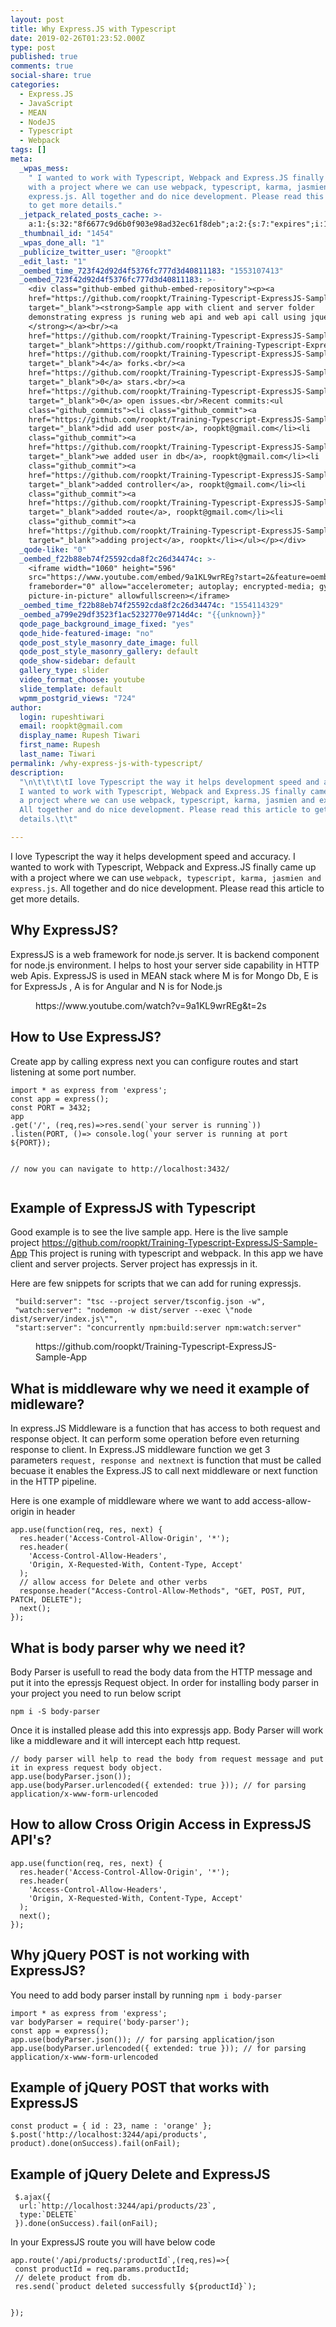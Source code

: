 ```yaml
---
layout: post
title: Why Express.JS with Typescript
date: 2019-02-26T01:23:52.000Z
type: post
published: true
comments: true
social-share: true
categories:
  - Express.JS
  - JavaScript
  - MEAN
  - NodeJS
  - Typescript
  - Webpack
tags: []
meta:
  _wpas_mess:
    " I wanted to work with Typescript, Webpack and Express.JS finally came up
    with a project where we can use webpack, typescript, karma, jasmien and
    express.js. All together and do nice development. Please read this article
    to get more details."
  _jetpack_related_posts_cache: >-
    a:1:{s:32:"8f6677c9d6b0f903e98ad32ec61f8deb";a:2:{s:7:"expires";i:1610906536;s:7:"payload";a:3:{i:0;a:1:{s:2:"id";i:775;}i:1;a:1:{s:2:"id";i:1021;}i:2;a:1:{s:2:"id";i:493;}}}}
  _thumbnail_id: "1454"
  _wpas_done_all: "1"
  _publicize_twitter_user: "@roopkt"
  _edit_last: "1"
  _oembed_time_723f42d92d4f5376fc777d3d40811183: "1553107413"
  _oembed_723f42d92d4f5376fc777d3d40811183: >-
    <div class="github-embed github-embed-repository"><p><a
    href="https://github.com/roopkt/Training-Typescript-ExpressJS-Sample-App"
    target="_blank"><strong>Sample app with client and server folder
    demonstrating express js runing web api and web api call using jquery ajax
    </strong></a><br/><a
    href="https://github.com/roopkt/Training-Typescript-ExpressJS-Sample-App"
    target="_blank">https://github.com/roopkt/Training-Typescript-ExpressJS-Sample-App</a><br/><a
    href="https://github.com/roopkt/Training-Typescript-ExpressJS-Sample-App/network"
    target="_blank">4</a> forks.<br/><a
    href="https://github.com/roopkt/Training-Typescript-ExpressJS-Sample-App/stargazers"
    target="_blank">0</a> stars.<br/><a
    href="https://github.com/roopkt/Training-Typescript-ExpressJS-Sample-App/issues"
    target="_blank">0</a> open issues.<br/>Recent commits:<ul
    class="github_commits"><li class="github_commit"><a
    href="https://github.com/roopkt/Training-Typescript-ExpressJS-Sample-App/commit/a821fb78835845aacfdd25e392428fbf8416b096"
    target="_blank">did add user post</a>, roopkt@gmail.com</li><li
    class="github_commit"><a
    href="https://github.com/roopkt/Training-Typescript-ExpressJS-Sample-App/commit/fcfd60c0a45e1b8c099d53a00d310f28bb28ce51"
    target="_blank">we added user in db</a>, roopkt@gmail.com</li><li
    class="github_commit"><a
    href="https://github.com/roopkt/Training-Typescript-ExpressJS-Sample-App/commit/2a1be851d8fabc8165c53bd9fad90640f9a3ec00"
    target="_blank">added controller</a>, roopkt@gmail.com</li><li
    class="github_commit"><a
    href="https://github.com/roopkt/Training-Typescript-ExpressJS-Sample-App/commit/cd46b566a0d85a2f9c39d008467641258b9ff880"
    target="_blank">added route</a>, roopkt@gmail.com</li><li
    class="github_commit"><a
    href="https://github.com/roopkt/Training-Typescript-ExpressJS-Sample-App/commit/240b2f3417f86f2901e7fadf843f1c3feb068e34"
    target="_blank">adding project</a>, roopkt</li></ul></p></div>
  _qode-like: "0"
  _oembed_f22b88eb74f25592cda8f2c26d34474c: >-
    <iframe width="1060" height="596"
    src="https://www.youtube.com/embed/9a1KL9wrREg?start=2&feature=oembed"
    frameborder="0" allow="accelerometer; autoplay; encrypted-media; gyroscope;
    picture-in-picture" allowfullscreen></iframe>
  _oembed_time_f22b88eb74f25592cda8f2c26d34474c: "1554114329"
  _oembed_a799e29df3523f1ac5232770e9714d4c: "{{unknown}}"
  qode_page_background_image_fixed: "yes"
  qode_hide-featured-image: "no"
  qode_post_style_masonry_date_image: full
  qode_post_style_masonry_gallery: default
  qode_show-sidebar: default
  gallery_type: slider
  video_format_choose: youtube
  slide_template: default
  wpmm_postgrid_views: "724"
author:
  login: rupeshtiwari
  email: roopkt@gmail.com
  display_name: Rupesh Tiwari
  first_name: Rupesh
  last_name: Tiwari
permalink: /why-express-js-with-typescript/
description:
  "\n\t\t\t\tI love Typescript the way it helps development speed and accuracy.
  I wanted to work with Typescript, Webpack and Express.JS finally came up with
  a project where we can use webpack, typescript, karma, jasmien and express.js.
  All together and do nice development. Please read this article to get more
  details.\t\t"

---
```


<p><!-- wp:paragraph --></p>
<p>I love Typescript the way it helps development speed and accuracy. I wanted to work with Typescript, Webpack and Express.JS finally came up with a project where we can use <code>webpack, typescript, karma, jasmien and express.js</code>. All together and do nice development. Please read this article to get more details.</p>
<p><!-- /wp:paragraph --></p>
<p><!-- wp:heading --></p>
<h2>Why ExpressJS?</h2>
<p><!-- /wp:heading --></p>
<p><!-- wp:paragraph --></p>
<p>ExpressJS is a web framework for node.js server. It is backend component for node.js environment. I helps to host your server side capability in HTTP web Apis. ExpressJS is used in MEAN stack where M is for Mongo Db, E is for ExpressJs , A is for Angular and N is for Node.js</p>
<p><!-- /wp:paragraph --></p>
<p><!-- wp:core-embed/youtube {"url":"https://www.youtube.com/watch?v=9a1KL9wrREg\u0026t=2s","type":"video","providerNameSlug":"youtube","className":"wp-embed-aspect-16-9 wp-has-aspect-ratio"} --></p>
<figure class="wp-block-embed-youtube wp-block-embed is-type-video is-provider-youtube wp-embed-aspect-16-9 wp-has-aspect-ratio">
<div class="wp-block-embed__wrapper">
https://www.youtube.com/watch?v=9a1KL9wrREg&amp;t=2s
</div>
</figure>
<p><!-- /wp:core-embed/youtube --></p>
<p><!-- wp:heading --></p>
<h2><a href="https://gist.github.com/roopkt/337d5c701d9c86716057c3ff336e8fb3#how-to-use-expressjs"></a>How to Use ExpressJS?</h2>
<p><!-- /wp:heading --></p>
<p><!-- wp:paragraph --></p>
<p>Create app by calling express next you can configure routes and start listening at some port number.</p>
<p><!-- /wp:paragraph --></p>
<p><!-- wp:code --></p>
<pre class="wp-block-code"><code>import * as express from 'express';
const app = express();
const PORT = 3432;
app
.get('/', (req,res)=>res.send(`your server is running`))
.listen(PORT, ()=> console.log(`your server is running at port ${PORT});

// now you can navigate to http://localhost:3432/ </code></pre>

<p><!-- /wp:code --></p>
<p><!-- wp:heading --></p>
<h2><a href="https://gist.github.com/roopkt/337d5c701d9c86716057c3ff336e8fb3#example-of-expressjs-with-typescript"></a>Example of ExpressJS with Typescript</h2>
<p><!-- /wp:heading --></p>
<p><!-- wp:paragraph --></p>
<p>Good example is to see the live sample app. Here is the live sample project&nbsp;<a href="https://github.com/roopkt/Training-Typescript-ExpressJS-Sample-App">https://github.com/roopkt/Training-Typescript-ExpressJS-Sample-App</a>&nbsp;This project is runing with typescript and webpack. In this app we have client and server projects. Server project has expressjs in it.</p>
<p><!-- /wp:paragraph --></p>
<p><!-- wp:paragraph --></p>
<p><!-- /wp:paragraph --></p>
<p><!-- wp:paragraph --></p>
<p>Here are few snippets for scripts that we can add for runing expressjs.</p>
<p><!-- /wp:paragraph --></p>
<p><!-- wp:code --></p>
<pre class="wp-block-code"><code> "build:server": "tsc --project server/tsconfig.json -w",
 "watch:server": "nodemon -w dist/server --exec \"node dist/server/index.js\"",
 "start:server": "concurrently npm:build:server npm:watch:server"
</code></pre>
<p><!-- /wp:code --></p>
<p><!-- wp:embed {"url":"https://github.com/roopkt/Training-Typescript-ExpressJS-Sample-App","type":"rich","providerNameSlug":""} --></p>
<figure class="wp-block-embed is-type-rich">
<div class="wp-block-embed__wrapper">
https://github.com/roopkt/Training-Typescript-ExpressJS-Sample-App
</div>
</figure>
<p><!-- /wp:embed --></p>
<p><!-- wp:heading --></p>
<h2><a href="https://gist.github.com/roopkt/337d5c701d9c86716057c3ff336e8fb3#what-is-middleware-why-we-need-it-example-of-midleware"></a>What is middleware why we need it example of midleware?</h2>
<p><!-- /wp:heading --></p>
<p><!-- wp:paragraph --></p>
<p>In express.JS Middleware is a function that has access to both request and response object. It can perform some operation before even returning response to client. In Express.JS middleware function we get 3 parameters&nbsp;<code>request, response and next</code><code>next</code>&nbsp;is function that must be called becuase it enables the Express.JS to call next middleware or next function in the HTTP pipeline.</p>
<p><!-- /wp:paragraph --></p>
<p><!-- wp:paragraph --></p>
<p>Here is one example of middleware where we want to add access-allow-origin in header</p>
<p><!-- /wp:paragraph --></p>
<p><!-- wp:code --></p>
<pre class="wp-block-code"><code>app.use(function(req, res, next) {
  res.header('Access-Control-Allow-Origin', '*');
  res.header(
    'Access-Control-Allow-Headers',
    'Origin, X-Requested-With, Content-Type, Accept'
  );
  // allow access for Delete and other verbs
  response.header("Access-Control-Allow-Methods", "GET, POST, PUT, PATCH, DELETE");
  next();
});
</code></pre>
<p><!-- /wp:code --></p>
<p><!-- wp:heading --></p>
<h2><a href="https://gist.github.com/roopkt/337d5c701d9c86716057c3ff336e8fb3#what-is-body-parser-why-we-need-it"></a>What is body parser why we need it?</h2>
<p><!-- /wp:heading --></p>
<p><!-- wp:paragraph --></p>
<p>Body Parser is usefull to read the body data from the HTTP message and put it into the epressjs Request object. In order for installing body parser in your project you need to run below script</p>
<p><!-- /wp:paragraph --></p>
<p><!-- wp:code --></p>
<pre class="wp-block-code"><code>npm i -S body-parser
</code></pre>
<p><!-- /wp:code --></p>
<p><!-- wp:paragraph --></p>
<p>Once it is installed please add this into expressjs app. Body Parser will work like a middleware and it will intercept each http request.</p>
<p><!-- /wp:paragraph --></p>
<p><!-- wp:code --></p>
<pre class="wp-block-code"><code>// body parser will help to read the body from request message and put it in express request body object.
app.use(bodyParser.json());
app.use(bodyParser.urlencoded({ extended: true })); // for parsing application/x-www-form-urlencoded
</code></pre>
<p><!-- /wp:code --></p>
<p><!-- wp:heading --></p>
<h2><a href="https://gist.github.com/roopkt/337d5c701d9c86716057c3ff336e8fb3#how-to-allow-cross-origin-access-in-expressjs-apis"></a>How to allow Cross Origin Access in ExpressJS API's?</h2>
<p><!-- /wp:heading --></p>
<p><!-- wp:code --></p>
<pre class="wp-block-code"><code>app.use(function(req, res, next) {
  res.header('Access-Control-Allow-Origin', '*');
  res.header(
    'Access-Control-Allow-Headers',
    'Origin, X-Requested-With, Content-Type, Accept'
  );
  next();
});
</code></pre>
<p><!-- /wp:code --></p>
<p><!-- wp:heading --></p>
<h2><a href="https://gist.github.com/roopkt/337d5c701d9c86716057c3ff336e8fb3#why-jquery-post-is-not-working-with-expressjs"></a>Why jQuery POST is not working with ExpressJS?</h2>
<p><!-- /wp:heading --></p>
<p><!-- wp:paragraph --></p>
<p>You need to add body parser install by running&nbsp;<code>npm i body-parser</code></p>
<p><!-- /wp:paragraph --></p>
<p><!-- wp:code --></p>
<pre class="wp-block-code"><code>import * as express from 'express';
var bodyParser = require('body-parser');
const app = express();
app.use(bodyParser.json()); // for parsing application/json
app.use(bodyParser.urlencoded({ extended: true })); // for parsing application/x-www-form-urlencoded
</code></pre>
<p><!-- /wp:code --></p>
<p><!-- wp:heading --></p>
<h2><a href="https://gist.github.com/roopkt/337d5c701d9c86716057c3ff336e8fb3#example-of-jquery-post-that-works-with-expressjs"></a>Example of jQuery POST that works with ExpressJS</h2>
<p><!-- /wp:heading --></p>
<p><!-- wp:code --></p>
<pre class="wp-block-code"><code>const product = { id : 23, name : 'orange' };
$.post('http://localhost:3244/api/products', product).done(onSuccess).fail(onFail);</code></pre>
<p><!-- /wp:code --></p>
<p><!-- wp:heading --></p>
<h2>Example of jQuery Delete and ExpressJS</h2>
<p><!-- /wp:heading --></p>
<p><!-- wp:code --></p>
<pre class="wp-block-code"><code> $.ajax({
  url:`http://localhost:3244/api/products/23`,
  type:`DELETE`
 }).done(onSuccess).fail(onFail);
</code></pre>
<p><!-- /wp:code --></p>
<p><!-- wp:paragraph --></p>
<p>In your ExpressJS route you will have below code</p>
<p><!-- /wp:paragraph --></p>
<p><!-- wp:code --></p>
<pre class="wp-block-code"><code>app.route('/api/products/:productId`,(req,res)=>{
 const productId = req.params.productId;
 // delete product from db.
 res.send(`product deleted successfully ${productId}`);
 
});</code></pre>
<p><!-- /wp:code --></p>
<p><!-- wp:paragraph --></p>
<p><!-- /wp:paragraph --></p>
<p><!-- wp:paragraph --></p>
<p><!-- /wp:paragraph --></p>

